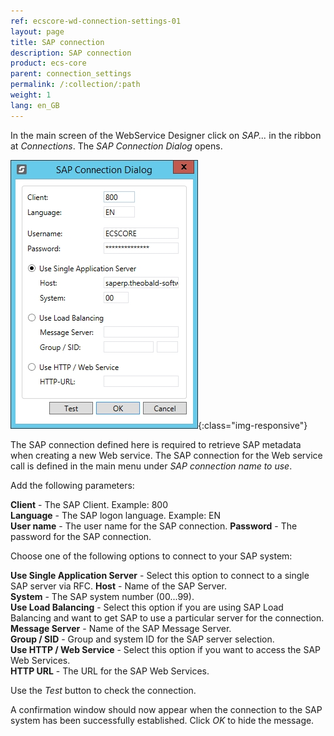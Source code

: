 ```yaml
---
ref: ecscore-wd-connection-settings-01
layout: page
title: SAP connection
description: SAP connection
product: ecs-core
parent: connection_settings
permalink: /:collection/:path
weight: 1
lang: en_GB
---
```


In the main screen of the WebService Designer click on *SAP...* in the ribbon at *Connections*. The *SAP Connection Dialog* opens.

![WSD-SAPConnection](/img/content/ecscore-wsd_19.jpg){:class="img-responsive"}

The SAP connection defined here is required to retrieve SAP metadata when creating a new Web service.
The SAP connection for the Web service call is defined in the main menu under *SAP connection name to use*.  


Add the following parameters:

**Client** - The SAP Client. Example: 800<br>
**Language** - The SAP logon language. Example: EN<br>
**User name** - The user name for the SAP connection.
**Password** - The password for the SAP connection.

Choose one of the following options to connect to your SAP system:

**Use Single Application Server** - Select this option to connect to a single SAP server via RFC.
**Host** - Name of the SAP Server.<br>
**System** - The SAP system number (00...99).<br>
**Use Load Balancing** - Select this option if you are using SAP Load Balancing and want to get SAP to use a particular server for the connection.
**Message Server** - Name of the SAP Message Server. <br>
**Group / SID** - Group and system ID for the SAP server selection.<br>
**Use HTTP / Web Service** - Select this option if you want to access the SAP Web Services.<br>
**HTTP URL** - The URL for the SAP Web Services.

Use the *Test* button to check the connection.

A confirmation window should now appear when the connection to the SAP system has been successfully established. Click *OK* to hide the message.


